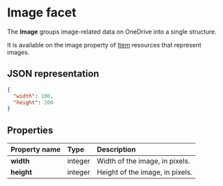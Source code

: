 # Image facet

The **Image** groups image-related data on OneDrive into a single structure.

It is available on the image property of [Item][item-resource] resources that
represent images.

## JSON representation

<!-- { "blockType": "resource", "@odata.type": "oneDrive.image" } -->
```json
{
  "width": 100,
  "height": 200
}
```

## Properties
| Property name | Type    | Description                     |
|:--------------|:--------|:--------------------------------|
| **width**     | integer | Width of the image, in pixels.  |
| **height**    | integer | Height of the image, in pixels. |

[item-resource]: ../resources/item.md

<!-- {
  "type": "#page.annotation",
  "description": "The image facet describes properties of an image like width and height",
  "keywords": "image,width,height,item,facet",
  "section": "documentation"
} -->
